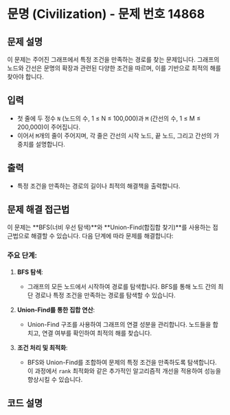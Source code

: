 # 문명 (Civilization) - 문제 번호 14868

## 문제 설명

이 문제는 주어진 그래프에서 특정 조건을 만족하는 경로를 찾는 문제입니다. 그래프의 노드와 간선은 문명의 확장과 관련된 다양한 조건을 따르며, 이를 기반으로 최적의 해를 찾아야 합니다.

## 입력

- 첫 줄에 두 정수 `N` (노드의 수, 1 ≤ N ≤ 100,000)과 `M` (간선의 수, 1 ≤ M ≤ 200,000)이 주어집니다.
- 이어서 `M`개의 줄이 주어지며, 각 줄은 간선의 시작 노드, 끝 노드, 그리고 간선의 가중치를 설명합니다.

## 출력

- 특정 조건을 만족하는 경로의 길이나 최적의 해결책을 출력합니다.

## 문제 해결 접근법

이 문제는 **BFS(너비 우선 탐색)**와 **Union-Find(합집합 찾기)**를 사용하는 접근법으로 해결할 수 있습니다. 다음 단계에 따라 문제를 해결합니다:

### 주요 단계:

1. **BFS 탐색**:
   - 그래프의 모든 노드에서 시작하여 경로를 탐색합니다. BFS를 통해 노드 간의 최단 경로나 특정 조건을 만족하는 경로를 탐색할 수 있습니다.

2. **Union-Find를 통한 집합 연산**:
   - Union-Find 구조를 사용하여 그래프의 연결 성분을 관리합니다. 노드들을 합치고, 연결 여부를 확인하여 최적의 해를 찾습니다.

3. **조건 처리 및 최적화**:
   - BFS와 Union-Find를 조합하여 문제의 특정 조건을 만족하도록 탐색합니다. 이 과정에서 `rank` 최적화와 같은 추가적인 알고리즘적 개선을 적용하여 성능을 향상시킬 수 있습니다.

## 코드 설명